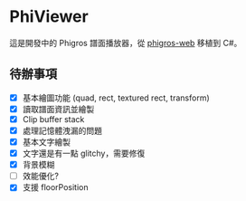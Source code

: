 ﻿# PhiViewer

這是開發中的 Phigros 譜面播放器，從 [phigros-web](https://github.com/KawaiiKusa/phigros-web)
移植到 C#。

## 待辦事項
- [x] 基本繪圖功能 (quad, rect, textured rect, transform)
- [x] 讀取譜面資訊並繪製
- [x] Clip buffer stack
- [x] 處理記憶體洩漏的問題
- [x] 基本文字繪製
- [x] 文字還是有一點 glitchy，需要修復
- [x] 背景模糊
- [ ] 效能優化?
- [x] 支援 floorPosition